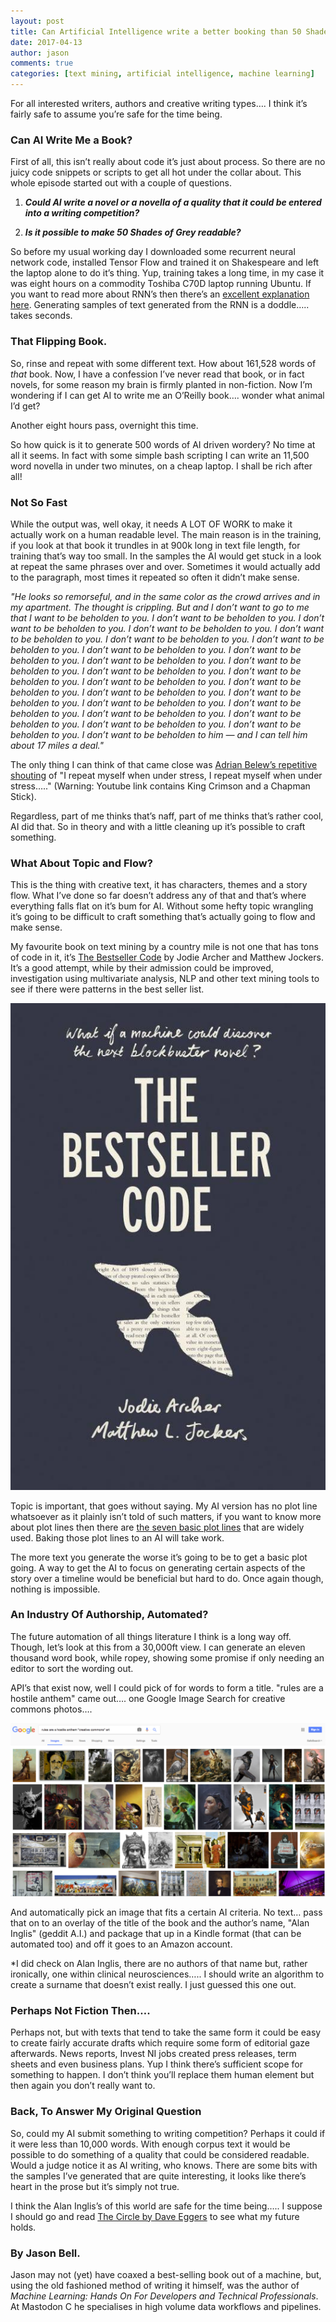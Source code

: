 ```yaml
---
layout: post
title: Can Artificial Intelligence write a better booking than 50 Shades of Grey?
date: 2017-04-13
author: jason
comments: true
categories: [text mining, artificial intelligence, machine learning]
---
```


For all interested writers, authors and creative writing types…. I think it’s fairly safe to assume you’re safe for the time being.

<!--more-->

### **Can AI Write Me a Book?**

First of all, this isn’t really about code it’s just about process. So there are no juicy code snippets or scripts to get all hot under the collar about. This whole episode started out with a couple of questions.

1. **_Could AI write a novel or a novella of a quality that it could be entered into a writing competition?_**

2. **_Is it possible to make 50 Shades of Grey readable?_**


So before my usual working day I downloaded some recurrent neural network code, installed Tensor Flow and trained it on Shakespeare and left the laptop alone to do it’s thing. Yup, training takes a long time, in my case it was eight hours on a commodity Toshiba C70D laptop running Ubuntu. If you want to read more about RNN’s then there’s an [excellent explanation here](http://karpathy.github.io/2015/05/21/rnn-effectiveness/). Generating samples of text generated from the RNN is a doddle….. takes seconds.

### **That Flipping Book.**

So, rinse and repeat with some different text. How about 161,528 words of *that* book. Now, I have a confession I’ve never read that book, or in fact novels, for some reason my brain is firmly planted in non-fiction. Now I’m wondering if I can get AI to write me an O’Reilly book…. wonder what animal I’d get?

Another eight hours pass, overnight this time.

So how quick is it to generate 500 words of AI driven wordery? No time at all it seems.  In fact with some simple bash scripting I can write an 11,500 word novella in under two minutes, on a cheap laptop. I shall be rich after all!

### **Not So Fast**

While the output was, well okay, it needs A LOT OF WORK to make it actually work on a human readable level. The main reason is in the training, if you look at that book it trundles in at 900k long in text file length, for training that’s way too small. In the samples the AI would get stuck in a look at repeat the same phrases over and over. Sometimes it would actually add to the paragraph, most times it repeated so often it didn’t make sense.

*"He looks so remorseful, and in the same color as the crowd arrives and in my apartment. The thought is crippling. But and I don’t want to go to me that I want to be beholden to you. I don’t want to be beholden to you. I don’t want to be beholden to you. I don’t want to be beholden to you. I don’t want to be beholden to you. I don’t want to be beholden to you. I don’t want to be beholden to you. I don’t want to be beholden to you. I don’t want to be beholden to you. I don’t want to be beholden to you. I don’t want to be beholden to you. I don’t want to be beholden to you. I don’t want to be beholden to you. I don’t want to be beholden to you. I don’t want to be beholden to you. I don’t want to be beholden to you. I don’t want to be beholden to you. I don’t want to be beholden to you. I don’t want to be beholden to you. I don’t want to be beholden to you. I don’t want to be beholden to you. I don’t want to be beholden to you. I don’t want to be beholden to you. I don’t want to be beholden to him — and I can tell him about 17 miles a deal."*

The only thing I can think of that came close was [Adrian Belew’s repetitive shouting](https://www.youtube.com/watch?v=JmvA7oWGb40) of "I repeat myself when under stress, I repeat myself when under stress….." (Warning: Youtube link contains King Crimson and a Chapman Stick).

Regardless, part of me thinks that’s naff, part of me thinks that’s rather cool, AI did that. So in theory and with a little cleaning up it’s possible to craft something.

### **What About Topic and Flow?**

This is the thing with creative text, it has characters, themes and a story flow. What I’ve done so far doesn’t address any of that and that’s where everything falls flat on it’s bum for AI. Without some hefty topic wrangling it’s going to be difficult to craft something that’s actually going to flow and make sense.

My favourite book on text mining by a country mile is not one that has tons of code in it, it’s [The Bestseller Code](http://amzn.to/2k9FV9z) by Jodie Archer and Matthew Jockers. It’s a good attempt, while by their admission could be improved, investigation using multivariate analysis, NLP and other text mining tools to see if there were patterns in the best seller list.

![image alt text](/assets/images/AIbook_0.jpg)

Topic is important, that goes without saying. My AI version has no plot line whatsoever as it plainly isn’t told of such matters, if you want to know more about plot lines then there are [the seven basic plot lines](http://tvtropes.org/pmwiki/pmwiki.php/Literature/TheSevenBasicPlots?from=Main.TheSevenBasicPlots) that are widely used. Baking those plot lines to an AI will take work.

The more text you generate the worse it’s going to be to get a basic plot going. A way to get the AI to focus on generating certain aspects of the story over a timeline would be beneficial but hard to do. Once again though, nothing is impossible.

### **An Industry Of Authorship, Automated?**

The future automation of all things literature I think is a long way off. Though, let’s look at this from a 30,000ft view. I can generate an eleven thousand word book, while ropey, showing some promise if only needing an editor to sort the wording out.

API’s that exist now, well I could pick of for words to form a title. "rules are a hostile anthem" came out…. one Google Image Search for creative commons photos….

![image alt text](/assets/images/Googlepics_1.png)

And automatically pick an image that fits a certain AI criteria. No text… pass that on to an overlay of the title of the book and the author’s name, "Alan Inglis" (geddit A.I.) and package that up in a Kindle format (that can be automated too) and off it goes to an Amazon account.

*I did check on Alan Inglis, there are no authors of that name but, rather ironically, one within clinical neurosciences….. I should write an algorithm to create a surname that doesn’t exist really. I just guessed this one out.

### **Perhaps Not Fiction Then….**

Perhaps not, but with texts that tend to take the same form it could be easy to create fairly accurate drafts which require some form of editorial gaze afterwards. News reports, Invest NI jobs created press releases, term sheets and even business plans. Yup I think there’s sufficient scope for something to happen. I don’t think you’ll replace them human element but then again you don’t really want to.

### **Back, To Answer My Original Question**

So, could my AI submit something to writing competition? Perhaps it could if it were less than 10,000 words. With enough corpus text it would be possible to do something of a quality that could be considered readable. Would a judge notice it as AI writing, who knows. There are some bits with the samples I’ve generated that are quite interesting, it looks like there’s heart in the prose but it’s simply not true.

I think the Alan Inglis’s of this world are safe for the time being….. I suppose I should go and read [The Circle by Dave Eggers](http://amzn.to/2jQJVuA) to see what my future holds.

### By Jason Bell. 

Jason may not (yet) have coaxed a best-selling book out of a machine, but, using the old fashioned method of writing it himself,  was the author of *Machine Learning: Hands On For Developers and Technical Professionals*.  At Mastodon C he specialises in high volume data workflows and pipelines.

